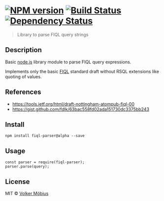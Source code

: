 #  [![NPM version][npm-image]][npm-url] [![Build Status][travis-image]][travis-url] [![Dependency Status][daviddm-url]][daviddm-image]

> Library to parse FIQL query strings

## Description

Basic [node.js] library module to parse FIQL query expressions.

Implements only the basic [FIQL] standard draft without RSQL extensions like quoting of values.

## References

* https://tools.ietf.org/html/draft-nottingham-atompub-fiql-00
* https://gist.github.com/fdlk/63bac558fd02ada151730dc3375bb243

## Install

	npm install fiql-parser@alpha --save
	
## Usage

	const parser = require(fiql-parser);
	parser.parse(query);

## License

MIT © [Volker Möbius]()

[npm-url]: https://npmjs.org/package/getenv-wire
[npm-image]: https://badge.fury.io/js/getenv-wire.svg
[travis-url]: https://travis-ci.org/vmoebius/getenv-wire
[travis-image]: https://travis-ci.org/vmoebius/getenv-wire.svg?branch=master
[daviddm-url]: https://david-dm.org/vmoebius/getenv-wire.svg?theme=shields.io
[daviddm-image]: https://david-dm.org/vmoebius/getenv-wire
[node.js]: https://nodejs.org
[FIQL]: https://tools.ietf.org/html/draft-nottingham-atompub-fiql-00
